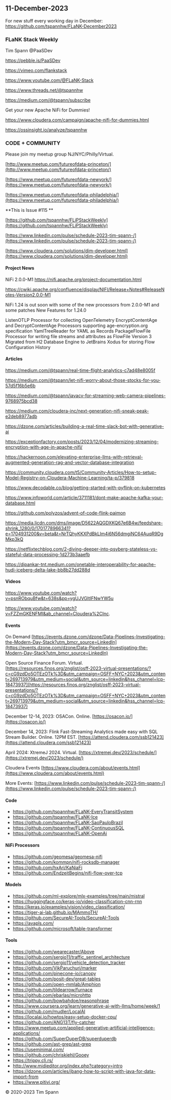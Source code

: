 
## 11-December-2023

For new stuff every working day in December: https://github.com/tspannhw/FLaNK-December2023



### FLaNK Stack Weekly


Tim Spann @PaaSDev

https://pebble.is/PaaSDev

https://vimeo.com/flankstack

https://www.youtube.com/@FLaNK-Stack

https://www.threads.net/@tspannhw

https://medium.com/@tspann/subscribe

Get your new Apache NiFi for Dummies!

https://www.cloudera.com/campaign/apache-nifi-for-dummies.html

https://ossinsight.io/analyze/tspannhw



### CODE + COMMUNITY

Please join my meetup group NJ/NYC/Philly/Virtual. 

[http://www.meetup.com/futureofdata-princeton/](http://www.meetup.com/futureofdata-princeton/)

[https://www.meetup.com/futureofdata-newyork/](https://www.meetup.com/futureofdata-newyork/)

[https://www.meetup.com/futureofdata-philadelphia/](https://www.meetup.com/futureofdata-philadelphia/)


**This is Issue #115 **



[https://github.com/tspannhw/FLiPStackWeekly](https://github.com/tspannhw/FLiPStackWeekly)

[https://www.linkedin.com/pulse/schedule-2023-tim-spann-/](https://www.linkedin.com/pulse/schedule-2023-tim-spann-/)

[https://www.cloudera.com/solutions/dim-developer.html](https://www.cloudera.com/solutions/dim-developer.html)


#### Project News

NiFi 2.0.0-M1
https://nifi.apache.org/project-documentation.html

https://cwiki.apache.org/confluence/display/NIFI/Release+Notes#ReleaseNotes-Version2.0.0-M1

NiFi 1.24 is out soon with some of the new processors from 2.0.0-M1 and some patches
New Features for 1.24.0

ListenOTLP Processor for collecting OpenTelemetry
EncryptContentAge and DecryptContentAge Processors supporting age-encryption.org specification
YamlTreeReader for YAML as Records
PackageFlowFile Processor for writing file streams and attributes as FlowFile Version 3
Migrated from H2 Database Engine to JetBrains Xodus for storing Flow Configuration History


#### Articles

https://medium.com/@tspann/real-time-flight-analytics-c7ad48e8005f

https://medium.com/@tspann/let-nifi-worry-about-those-stocks-for-you-57d5f16b5e6b

https://medium.com/@tspann/javacv-for-streaming-web-camera-pipelines-9768975bcd38

https://medium.com/cloudera-inc/next-generation-nifi-sneak-peak-e2deb8977adb

https://dzone.com/articles/building-a-real-time-slack-bot-with-generative-ai

https://exceptionfactory.com/posts/2023/12/04/modernizing-streaming-encryption-with-age-in-apache-nifi/

https://hackernoon.com/elevating-enterprise-llms-with-retrieval-augmented-generation-rag-and-vector-database-integration

https://community.cloudera.com/t5/Community-Articles/How-to-setup-Model-Registry-on-Cloudera-Machine-Learning/ta-p/379818

https://www.decodable.co/blog/getting-started-with-pyflink-on-kubernetes

https://www.infoworld.com/article/3711181/dont-make-apache-kafka-your-database.html

https://github.com/polyzos/advent-of-code-flink-paimon

https://media.licdn.com/dms/image/D5622AQGDXKQ67e6B4w/feedshare-shrink_1280/0/1701778966341?e=1704931200&v=beta&t=NrTQhyKKXPdBkLIm4i6N56dmgiNC64AuqR9DgMkp3kQ

https://netflixtechblog.com/2-diving-deeper-into-psyberg-stateless-vs-stateful-data-processing-1d273b3aaefb

https://dipankar-tnt.medium.com/onetable-interoperability-for-apache-hudi-iceberg-delta-lake-bb8b27dd288d




#### Videos


https://www.youtube.com/watch?v=psnRObquBfw&t=638s&pp=ygUJVGltIFNwYW5u

https://www.youtube.com/watch?v=FZZmGKENFMI&ab_channel=Cloudera%2CInc.


#### Events




On Demand
[https://events.dzone.com/dzone/Data-Pipelines-Investigating-the-Modern-Day-Stack?utm_bmcr_source=LinkedIn](https://events.dzone.com/dzone/Data-Pipelines-Investigating-the-Modern-Day-Stack?utm_bmcr_source=LinkedIn)

Open Source Finance Forum.  Virtual.
[https://resources.finos.org/znglist/osff-2023-virtual-presentations/?c=cG9zdDo5OTEzOTk%3D&utm_campaign=OSFF+NYC+2023&utm_content=269713979&utm_medium=social&utm_source=linkedin&hss_channel=lcp-18473937](https://resources.finos.org/znglist/osff-2023-virtual-presentations/?c=cG9zdDo5OTEzOTk%3D&utm_campaign=OSFF+NYC+2023&utm_content=269713979&utm_medium=social&utm_source=linkedin&hss_channel=lcp-18473937)



December 12-14, 2023:  OSACon.   Online.
[https://osacon.io/](https://osacon.io/)

December 14, 2023:  Flink Fast-Streaming Analytics made easy with SQL Stream Builder. Online. 12PM EST.
[https://attend.cloudera.com/ssb121423](https://attend.cloudera.com/ssb121423)

April 2024: XtremeJ 2024. Virtual.
[https://xtremej.dev/2023/schedule/](https://xtremej.dev/2023/schedule/)


Cloudera Events
[https://www.cloudera.com/about/events.html](https://www.cloudera.com/about/events.html)

More Events:
[https://www.linkedin.com/pulse/schedule-2023-tim-spann-/](https://www.linkedin.com/pulse/schedule-2023-tim-spann-/)


#### Code

* https://github.com/tspannhw/FLaNK-EveryTransitSystem
* https://github.com/tspannhw/FLaNK-Ice
* https://github.com/tspannhw/FLaNK-SaoPauloBrazil
* https://github.com/tspannhw/FLaNK-ContinuousSQL
* https://github.com/tspannhw/FLaNK-OpenAi


#### NiFi Processors

* https://github.com/geomesa/geomesa-nifi
* https://github.com/kommpn/nifi-rocksdb-manager
* https://github.com/hxAri/KaNiaFi
* https://github.com/EndzeitBegins/nifi-flow-over-tcp
  

#### Models

* https://github.com/ml-explore/mlx-examples/tree/main/mistral
* https://huggingface.co/keras-io/video-classification-cnn-rnn
* https://keras.io/examples/vision/video_classification/
* https://tiger-ai-lab.github.io/MAmmoTH/
* https://github.com/SecureAI-Tools/SecureAI-Tools
* https://avapls.com/
* https://github.com/microsoft/table-transformer
  

#### Tools

* https://github.com/wearecaster/Above
* https://github.com/sergio11/traffic_sentinel_architecture
* https://github.com/sergio11/vehicle_detection_tracker
* https://github.com/VikParuchuri/marker
* https://github.com/pinecone-io/canopy
* https://github.com/posit-dev/great-tables
* https://github.com/open-mmlab/Amphion
* https://github.com/tildearrow/furnace
* https://github.com/ebarlas/microhttp
* https://github.com/bowbahdoe/reasonphrase
* https://www.coursera.org/learn/generative-ai-with-llms/home/week/1
* https://github.com/mudler/LocalAI
* https://localai.io/howtos/easy-setup-docker-cpu/
* https://github.com/ANG13T/fly-catcher
* https://www.meetup.com/applied-generative-artificial-intelligence-applications/
* https://github.com/SuperDuperDB/superduperdb
* https://github.com/ast-grep/ast-grep
* https://useminimal.com/
* https://github.com/chriskiehl/Gooey
* https://trippy.cli.rs/
* http://www.midieditor.org/index.php?category=intro
* https://dzone.com/articles/jbang-how-to-script-with-java-for-data-import-from
* https://www.pitivi.org/


&copy; 2020-2023 Tim Spann
